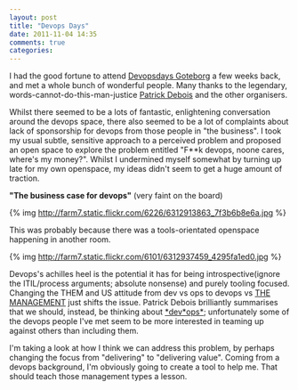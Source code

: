 ```yaml
---
layout: post
title: "Devops Days"
date: 2011-11-04 14:35
comments: true
categories: 
---
```

I had the good fortune to attend [Devopsdays Goteborg](http://devopsdays.org/events/2011-goteborg/) a few weeks back, and met a whole bunch of wonderful people. Many thanks to the legendary, words-cannot-do-this-man-justice [Patrick Debois](http://www.jedi.be/) and the other organisers.

Whilst there seemed to be a lots of fantastic, enlightening conversation around the devops space, there also seemed to be a lot of complaints about lack of sponsorship for devops from those people in "the business". I took my usual subtle, sensitive approach to a perceived problem and proposed an open space to explore the problem entitled "F**k devops, noone cares, where's my money?". Whilst I undermined myself somewhat by turning up late for my own openspace, my ideas didn't seem to get a huge amount of traction.

**"The business case for devops"** (very faint on the board)


{% img http://farm7.static.flickr.com/6226/6312913863_7f3b6b8e6a.jpg %}

This was probably because there was a tools-orientated openspace happening in another room.

{% img http://farm7.static.flickr.com/6101/6312937459_4295fa1ed0.jpg %}

Devops's achilles heel is the potential it has for being introspective(ignore the ITIL/process arguments; absolute nonsense) and purely tooling focused. Changing the THEM and US attitude from dev vs ops to devops vs [THE MANAGEMENT](http://www.youtube.com/watch?v=3CiGUMQZUgU) just shifts the issue. Patrick Debois brilliantly summarises that we should, instead, be thinking about [\*dev\*ops*](http://www.slideshare.net/jedi4ever/devopsdays-downundervfinal); unfortunately some of the devops people I've met seem to be more interested in teaming up against others than including them.

I'm taking a look at how I think we can address this problem, by perhaps changing the focus from "delivering" to "delivering value". Coming from a devops background, I'm obviously going to create a tool to help me. That should teach those management types a lesson.